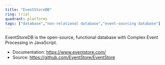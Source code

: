 ```yaml
---
title: "EventStoreDB"
ring: trial
quadrant: platforms
tags: ["database","non-relational database","event-sourcing database"]
--- 
```

EventStoreDB is the open-source, functional database with Complex Event Processing in JavaScript.

- Documentation: https://www.eventstore.com/
- Source: https://github.com/EventStore/EventStore
